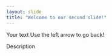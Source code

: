 ```yaml
---
layout: slide
title: "Welcome to our second slide!"
---
```

Your text
Use the left arrow to go back!

Description 
